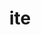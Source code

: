---
title: "ite"
info: "This project had a few changes in ideas throughout. Initially, it started out as a clean modern twist on the initials of the program before developing into a crest before evolving into seal/crest like design."
images: ["../../images/site_images/ite/home_ite.png", "../../images/site_images/ite/detail_ite.png", "../../images/site_images/ite/detail_ite_mockup_1.png", "../../images/site_images/ite/detail_ite_1.png", "../../images/site_images/ite/detail_ite_2.png", "../../images/site_images/ite/detail_ite_mockup_2.png"]
---